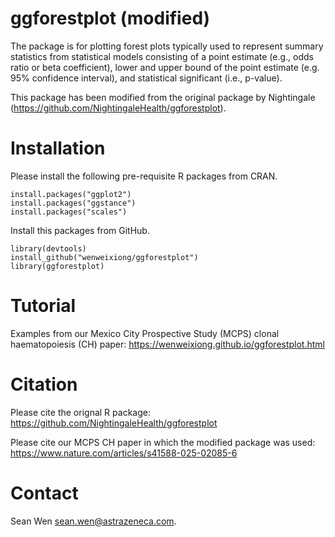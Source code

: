 # ggforestplot (modified)
The package is for plotting forest plots typically used to represent summary statistics from statistical models consisting of a point estimate (e.g., odds ratio or beta coefficient), lower and upper bound of the point estimate (e.g. 95% confidence interval), and statistical significant (i.e., p-value).

This package has been modified from the original package by Nightingale (https://github.com/NightingaleHealth/ggforestplot).

# Installation
Please install the following pre-requisite R packages from CRAN.
```
install.packages("ggplot2")
install.packages("ggstance")
install.packages("scales")
```

Install this packages from GitHub.
```
library(devtools)
install_github("wenweixiong/ggforestplot")
library(ggforestplot)
```

# Tutorial
Examples from our Mexico City Prospective Study (MCPS) clonal haematopoiesis (CH) paper: https://wenweixiong.github.io/ggforestplot.html  

# Citation
Please cite the orignal R package: https://github.com/NightingaleHealth/ggforestplot

Please cite our MCPS CH paper in which the modified package was used: https://www.nature.com/articles/s41588-025-02085-6

# Contact
Sean Wen <sean.wen@astrazeneca.com>. 
